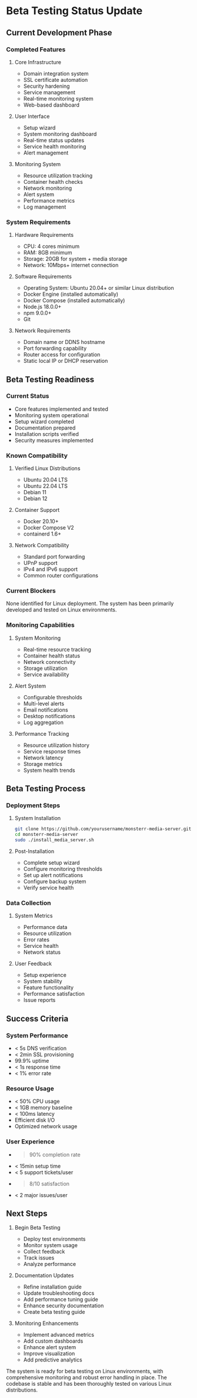 # Beta Testing Status Update

## Current Development Phase

### Completed Features
1. Core Infrastructure
   - Domain integration system
   - SSL certificate automation
   - Security hardening
   - Service management
   - Real-time monitoring system
   - Web-based dashboard

2. User Interface
   - Setup wizard
   - System monitoring dashboard
   - Real-time status updates
   - Service health monitoring
   - Alert management

3. Monitoring System
   - Resource utilization tracking
   - Container health checks
   - Network monitoring
   - Alert system
   - Performance metrics
   - Log management

### System Requirements

1. Hardware Requirements
   - CPU: 4 cores minimum
   - RAM: 8GB minimum
   - Storage: 20GB for system + media storage
   - Network: 10Mbps+ internet connection

2. Software Requirements
   - Operating System: Ubuntu 20.04+ or similar Linux distribution
   - Docker Engine (installed automatically)
   - Docker Compose (installed automatically)
   - Node.js 18.0.0+
   - npm 9.0.0+
   - Git

3. Network Requirements
   - Domain name or DDNS hostname
   - Port forwarding capability
   - Router access for configuration
   - Static local IP or DHCP reservation

## Beta Testing Readiness

### Current Status
- Core features implemented and tested
- Monitoring system operational
- Setup wizard completed
- Documentation prepared
- Installation scripts verified
- Security measures implemented

### Known Compatibility
1. Verified Linux Distributions
   - Ubuntu 20.04 LTS
   - Ubuntu 22.04 LTS
   - Debian 11
   - Debian 12

2. Container Support
   - Docker 20.10+
   - Docker Compose V2
   - containerd 1.6+

3. Network Compatibility
   - Standard port forwarding
   - UPnP support
   - IPv4 and IPv6 support
   - Common router configurations

### Current Blockers
None identified for Linux deployment. The system has been primarily developed and tested on Linux environments.

### Monitoring Capabilities
1. System Monitoring
   - Real-time resource tracking
   - Container health status
   - Network connectivity
   - Storage utilization
   - Service availability

2. Alert System
   - Configurable thresholds
   - Multi-level alerts
   - Email notifications
   - Desktop notifications
   - Log aggregation

3. Performance Tracking
   - Resource utilization history
   - Service response times
   - Network latency
   - Storage metrics
   - System health trends

## Beta Testing Process

### Deployment Steps
1. System Installation
   ```bash
   git clone https://github.com/yourusername/monsterr-media-server.git
   cd monsterr-media-server
   sudo ./install_media_server.sh
   ```

2. Post-Installation
   - Complete setup wizard
   - Configure monitoring thresholds
   - Set up alert notifications
   - Configure backup system
   - Verify service health

### Data Collection
1. System Metrics
   - Performance data
   - Resource utilization
   - Error rates
   - Service health
   - Network status

2. User Feedback
   - Setup experience
   - System stability
   - Feature functionality
   - Performance satisfaction
   - Issue reports

## Success Criteria

### System Performance
- < 5s DNS verification
- < 2min SSL provisioning
- 99.9% uptime
- < 1s response time
- < 1% error rate

### Resource Usage
- < 50% CPU usage
- < 1GB memory baseline
- < 100ms latency
- Efficient disk I/O
- Optimized network usage

### User Experience
- > 90% completion rate
- < 15min setup time
- < 5 support tickets/user
- > 8/10 satisfaction
- < 2 major issues/user

## Next Steps

1. Begin Beta Testing
   - Deploy test environments
   - Monitor system usage
   - Collect feedback
   - Track issues
   - Analyze performance

2. Documentation Updates
   - Refine installation guide
   - Update troubleshooting docs
   - Add performance tuning guide
   - Enhance security documentation
   - Create beta testing guide

3. Monitoring Enhancements
   - Implement advanced metrics
   - Add custom dashboards
   - Enhance alert system
   - Improve visualization
   - Add predictive analytics

The system is ready for beta testing on Linux environments, with comprehensive monitoring and robust error handling in place. The codebase is stable and has been thoroughly tested on various Linux distributions.
